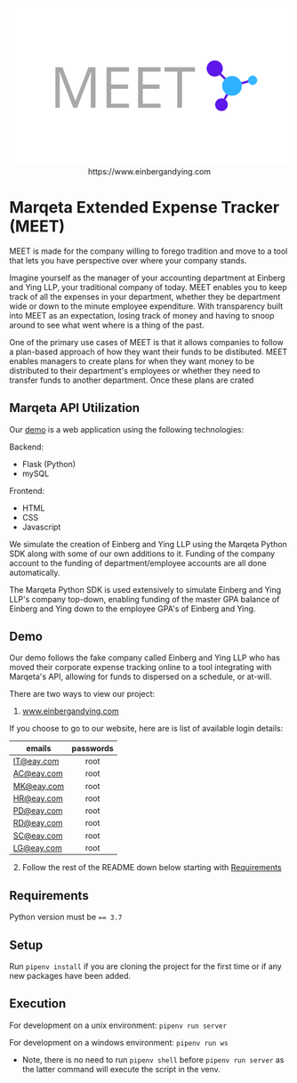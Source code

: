 <p align="center">
  <a href="https://www.einbergandying.com" target="_blank">
    <img src="static/images/MEET_Landscape.png">
  </a>
  https://www.einbergandying.com
</p>

# Marqeta Extended Expense Tracker (MEET)

MEET is made for the company willing to forego tradition and move to a tool that lets you have perspective over where your company stands.

Imagine yourself as the manager of your accounting department at Einberg and Ying LLP, your traditional company of today. MEET enables you to keep track of all the expenses in your department, whether they be department wide or down to the minute employee expenditure. With transparency built into MEET as an expectation, losing track of money and having to snoop around to see what went where is a thing of the past.

One of the primary use cases of MEET is that it allows companies to follow a plan-based approach of how they want their funds to be distibuted. MEET enables managers to create plans for when they want money to be distributed to their department's employees or whether they need to transfer funds to another department. Once these plans are crated 

## Marqeta API Utilization

Our [demo](#demo) is a web application using the following technologies:

Backend:

- Flask (Python)
- mySQL

Frontend:

- HTML
- CSS
- Javascript

We simulate the creation of Einberg and Ying LLP using the Marqeta Python SDK along with some of our own additions to it. Funding of the company account to the funding of department/employee accounts are all done automatically.

The Marqeta Python SDK is used extensively to simulate Einberg and Ying LLP's company top-down, enabling funding of the master GPA balance of Einberg and Ying down to the employee GPA's of Einberg and Ying.

## Demo

Our demo follows the fake company called Einberg and Ying LLP who has moved their corporate expense tracking online to a tool integrating with Marqeta's API, allowing for funds to dispersed on a schedule, or at-will.

There are two ways to view our project:

1. www.einbergandying.com

If you choose to go to our website, here are is list of available login details:

| emails  | passwords  |
|---------|:----------:|
|IT@eay.com         |    root    |
|AC@eay.com         |    root    |
| MK@eay.com        |    root    |
| HR@eay.com        |    root    |
| PD@eay.com        |    root    |
| RD@eay.com        |    root    |
| SC@eay.com        |    root    |
| LG@eay.com        |    root    |

2. Follow the rest of the README down below starting with [Requirements](#requirements)

## Requirements

Python version must be `== 3.7`

## Setup

Run `pipenv install` if you are cloning the project for the first time or if any new packages have been added.

## Execution

For development on a unix environment: `pipenv run server`

For development on a windows environment: `pipenv run ws`

- Note, there is no need to run `pipenv shell` before `pipenv run server` as the latter command will execute the script in the venv.
